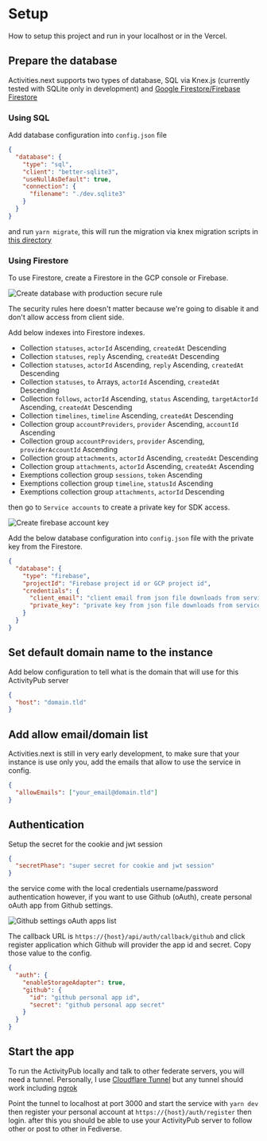 # Setup

How to setup this project and run in your localhost or in the Vercel.

## Prepare the database

Activities.next supports two types of database, SQL via Knex.js (currently
tested with SQLite only in development) and [Google Firestore/Firebase Firestore](https://cloud.google.com/firestore)

### Using SQL

Add database configuration into `config.json` file

```json
{
  "database": {
    "type": "sql",
    "client": "better-sqlite3",
    "useNullAsDefault": true,
    "connection": {
      "filename": "./dev.sqlite3"
    }
  }
}
```

and run `yarn migrate`, this will run the migration via knex migration scripts
in [this directory](https://github.com/llun/activities.next/tree/main/migrations)

### Using Firestore

To use Firestore, create a Firestore in the GCP console or Firebase.

![Create database with production secure rule](https://github.com/llun/activities.next/blob/main/docs/images/firestore-create-database.png?raw=true)

The security rules here doesn't matter because we're going to disable it and don't
allow access from client side.

Add below indexes into Firestore indexes.

- Collection `statuses`, `actorId` Ascending, `createdAt` Descending
- Collection `statuses`, `reply` Ascending, `createdAt` Descending
- Collection `statuses`, `actorId` Ascending, `reply` Ascending, `createdAt` Descending
- Collection `statuses`, `to` Arrays, `actorId` Ascending, `createdAt` Descending
- Collection `follows`, `actorId` Ascending, `status` Ascending, `targetActorId` Ascending, `createdAt` Descending
- Collection `timelines`, `timeline` Ascending, `createdAt` Descending
- Collection group `accountProviders`, `provider` Ascending, `accountId` Ascending
- Collection group `accountProviders`, `provider` Ascending, `providerAccountId` Ascending
- Collection group `attachments`, `actorId` Ascending, `createdAt` Descending
- Collection group `attachments`, `actorId` Ascending, `createdAt` Ascending
- Exemptions collection group `sessions`, `token` Ascending
- Exemptions collection group `timeline`, `statusId` Ascending
- Exemptions collection group `attachments`, `actorId` Descending

then go to `Service accounts` to create a private key for SDK access.

![Create firebase account key](https://github.com/llun/activities.next/blob/main/docs/images/firestore-service-accounts-key.png?raw=true)

Add the below database configuration into `config.json` file with the private key
from the Firestore.

```json
{
  "database": {
    "type": "firebase",
    "projectId": "Firebase project id or GCP project id",
    "credentials": {
      "client_email": "client email from json file downloads from service accounts tab",
      "private_key": "private key from json file downloads from service accounts tab"
    }
  }
}
```

## Set default domain name to the instance

Add below configuration to tell what is the domain that will use for this ActivityPub server

```json
{
  "host": "domain.tld"
}
```

## Add allow email/domain list

Activities.next is still in very early development, to make sure that your instance
is use only you, add the emails that allow to use the service in config.

```json
{
  "allowEmails": ["your_email@domain.tld"]
}
```

## Authentication

Setup the secret for the cookie and jwt session

```json
{
  "secretPhase": "super secret for cookie and jwt session"
}
```

the service come with the local credentials username/password authentication
however, if you want to use Github (oAuth), create personal oAuth app from Github
settings.

![Github settings oAuth apps list](https://github.com/llun/activities.next/blob/main/docs/images/github-settings-oauth-apps.png?raw=true)

The callback URL is `https://{host}/api/auth/callback/github` and click register application
which Github will provider the app id and secret. Copy those value to the config.

```json
{
  "auth": {
    "enableStorageAdapter": true,
    "github": {
      "id": "github personal app id",
      "secret": "github personal app secret"
    }
  }
}
```

## Start the app

To run the ActivityPub locally and talk to other federate servers, you will need a tunnel.
Personally, I use [Cloudflare Tunnel](https://www.cloudflare.com/products/tunnel/) but
any tunnel should work including [ngrok](https://ngrok.com/)

Point the tunnel to localhost at port 3000 and start the service with `yarn dev` then
register your personal account at `https://{host}/auth/register` then login. after this
you should be able to use your ActivityPub server to follow other or post to other in
Fediverse.
